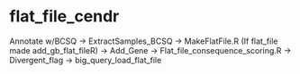 # flat_file_cendr

Annotate w/BCSQ -> ExtractSamples_BCSQ -> MakeFlatFile.R (If flat_file made add_gb_flat_fileR) -> Add_Gene -> Flat_file_consequence_scoring.R -> Divergent_flag -> big_query_load_flat_file

